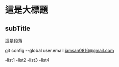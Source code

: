 # 這是大標題
## subTitle

這是段落

git config --global user.email iamsan0816@gmail.com

-list1
-list2
-list3
-list4